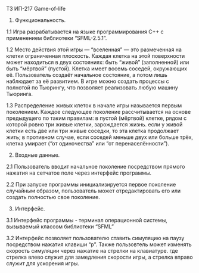 ТЗ ИП-217 Game-of-life


1. Функциональность.

  1.1 Игра разрабатывается на языке программирования C++ с применением библиотеки “SFML-2.5.1”.
 
  1.2 Место действия этой игры — “вселенная” — это размеченная на клетки ограниченная плоскость. Каждая клетка на этой поверхности может находиться в двух состояниях: быть “живой” (заполненной) или быть “мёртвой” (пустой).
      Клетка имеет восемь соседей, окружающих её.
      Пользователь создаёт начальное состояние, а потом лишь наблюдает за её развитием. В игре можно создать процессы с полнотой по Тьюрингу, что позволяет реализовать любую машину Тьюринга.

  1.3 Распределение живых клеток в начале игры называется первым поколением. Каждое следующее поколение рассчитывается на основе предыдущего по таким правилам:
      в пустой (мёртвой) клетке, рядом с которой ровно три живые клетки, зарождается жизнь. 
      если у живой клетки есть две или три живые соседки, то эта клетка продолжает жить;
      в противном случае, если соседей меньше двух или больше трёх, клетка умирает (“от одиночества” или “от перенаселённости”).

2. Входные данные.

  2.1 Пользователь вводит начальное поколение посредством прямого нажатия на сетчатое поле через интерфейс программы.

  2.2 При запуске программы инициализируется первое поколение случайным образом, пользователь может отредактировать его или создать полностью свое поколение.

3. Интерфейс.

  3.1 Интерфейс программы - терминал операционной системы, вызываемый классом библиотеки “SFML”

  3.2 Интерфейс позволяет пользователю ставить симуляцию на паузу посредством нажатия клавиши “p”.
      Также пользовтель может изменять скорость симуляции через нажатие на стрелки на клавиатуре.
      где стрелка влево служит для замедления скорости игры, а стрелка вправо служит для ускорения игры.
